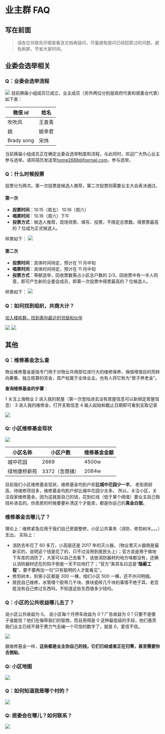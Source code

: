 # 业主群 FAQ

## 写在前面

> 请各位邻居先仔细查看该文档再提问，尽量避免提问已经回答过的问题，避免刷屏，节省大家时间。

## 业委会选举相关

### Q：业委会选举流程

![](https://qiniu.weapon-master.online//2021-09-22-11-17-08.png)
目前换届小组成员已成立，业主成员（另外两位分别是政府代表和居委会代表）如下表：

| 微信 id    | 姓名   |
| ---------- | ------ |
| 吹吹风     | 王袁青 |
| 姚         | 姚幸君 |
| Brady song | 宋炜   |

当前换届小组成员正在确定业委会选举制度和流程，与此同时，欢迎广大热心业主参与选举。请将简历发送至[home2688@foxmail.com](home2688@foxmail.com)，参与选举。

### Q：什么时候投票

投票分为两次。第一次投票是候选人推荐，第二次投票则需要业主大会表决通过。

#### 第一次

- **投票时间**：10.15（周五） 10.16（周六）
- **唱票时间**：10.16（周六）下午
- **投票方式**：候选人推荐，现场领票、填写、投票，不限定总票数。得票票最高的 7 位成为正式候选人。

样票如下：
![](https://qiniu.weapon-master.online//2021-10-01-09-52-27.png)

#### 第二次

- **投票时间**：具体时间待定，预计在 11 月中旬
- **唱票时间**：具体时间待定，预计在 11 月中旬
- **投票方式**：等额选举，回收票数需占小区总户数的 2/3，回收票中有一半人同意，即可产生新的业委会成员，即第一次投票中得票最高的 7 位候选人。

样票如下：
![](https://qiniu.weapon-master.online//2021-10-01-09-53-24.png)

### Q：如何找到组织，共商大计？

[加入楼栋群，找到离你最近的邻居和伙伴](https://docs.qq.com/doc/DTWpVY29Ea3JMR0VS)

![](https://qiniu.weapon-master.online/7231627638364_.pic.jpg)
![](https://qiniu.weapon-master.online/7231627638364_.pic.jpg)

## 其他

### Q：维修基金怎么查

物业维修基金是指专门用于对物业共用部位进行大的维修保养、保值增值目的而转向筹集、独立核算的资金，其产权属于全体业主。也有人将它称为“房子养老金”。

**查询维修基金的步骤**：

1 关注上海物业
2 进入我的房屋（第一次登陆进去没有房屋信息可以新绑定房屋信息）
3 进入我的维修金，打开支取信息
4 输入起始和截止日期即可看到支取记录

![](https://qiniu.weapon-master.online/WechatIMG37678.jpeg)

### Q: 小区维修基金现状

![](https://qiniu.weapon-master.online/WechatIMG37682.jpeg)

| 小区名称     | 小区户数       | 维修基金金额 |
| ------------ | -------------- | ------------ |
| 城中花园     | 2669           | 4500w        |
| 绿地康桥新苑 | 3372（含商铺） | 2084w        |

目前我们小区维修基金现状，维修基金均到户却**比城中花园少一半**。
老街房龄高、待维修项目多，维修基金均到户却比城中花园少太多。
所以，关注小区，关注自家维修基金，因为这就是自己的钱，花到红线（低于某个阈值）要业主自己掏钱补进去的。你卖房的时候要要补清这个才能卖，都是你自己的**真金白银**。

### 维修基金去哪儿了？

理论上：维修紧急应用于我们自己房屋整修，小区公共事务（消防、修剪树木。。。）支出。
实际上：

- 消防去年花了 60 多万，小高层还是 2017 年的灭火器，（物业里灭火器倒是最新买的，说明这个钱是花了的，只不过没用到居民头上）；官方说是用于做地下车库的消防了，大家可以自己去看下，该放消防器材的地方啥都没有，还确认消防器材还在的钩子倒是一天不拉地打了；“官方”美其名曰这是“**隐蔽工程**”，要不要再加一句“只有聪明的人才能看见”。
- 修剪树木，别家小区都是 300 一棵，咱们小区 500 一棵，还不许问明细。
- 居民自己维修，水管缠个胶带几千块、换块瓷砖几千块的事情不绝于耳，老百姓没有自己修过东西吗，不知道这些东西值多少钱吗。

### Q：小区的公共收益哪儿去了？

说小区公共收益为 0。 说小区每个月停车收益为 0？广告收益为 0？只要不是傻子谁能信？他们在侮辱我们的智商，而且用得是 0 这种最低级的手段，他们愚弄我们业主已经不屑于费力气去编一个可信的数字了，就是 0，爱信不信。

![](http://qiniu.weapon-master.online//2021-07-31-11-56-07.png)

跟维修基金一样，**这些都是业主你自己的钱，它们已经或者正在归零，甚至需要你去倒贴**。

### Q: 小区地图

![](https://qiniu.weapon-master.online/WechatIMG693.png)

### Q：如何知道我是哪个村的？

![](https://qiniu.weapon-master.online/WechatIMG8802.jpeg)

### Q: 居委会在哪儿？如何联系？

![](https://qiniu.weapon-master.online/WechatIMG8793.jpeg)
